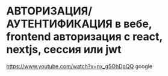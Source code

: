 # АВТОРИЗАЦИЯ/АУТЕНТИФИКАЦИЯ в вебе, frontend авторизация с react, nextjs, сессия или jwt 
https://www.youtube.com/watch?v=nx_g5OhDpQQ   google